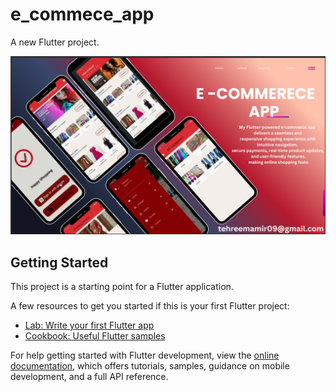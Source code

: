 # e_commece_app

A new Flutter project.

![alt image](https://github.com/tehreemamir123/E_Commerce_app/blob/7b691fc9a5d59b93abdd957dbb01c1e8f6c5500e/lib/Screenshot%202025-07-13%20172926.png)

## Getting Started

This project is a starting point for a Flutter application.

A few resources to get you started if this is your first Flutter project:

- [Lab: Write your first Flutter app](https://docs.flutter.dev/get-started/codelab)
- [Cookbook: Useful Flutter samples](https://docs.flutter.dev/cookbook)

For help getting started with Flutter development, view the
[online documentation](https://docs.flutter.dev/), which offers tutorials,
samples, guidance on mobile development, and a full API reference.
